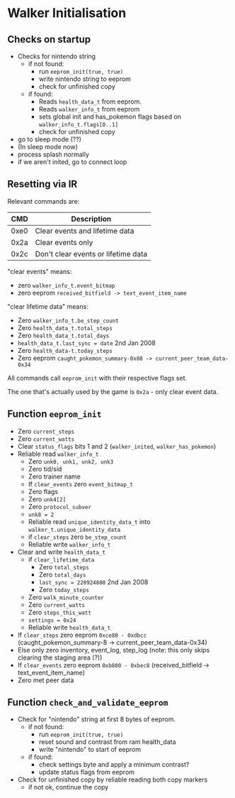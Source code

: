 # Walker Initialisation

## Checks on startup

- Checks for nintendo string
  - if not found:
    - run `eeprom_init(true, true)`
    - write nintendo string to eeprom
    - check for unfinished copy
  - if found:
    - Reads `health_data_t` from eeprom.
    - Reads `walker_info_t` from eeprom
    - sets global init and has_pokemon flags based on `walker_info_t.flags[0..1]`
    - check for unfinished copy
- go to sleep mode (??)
- (In sleep mode now)
- process splash normally
- if we aren't inited, go to connect loop

## Resetting via IR

Relevant commands are:

| CMD  | Description                         |
|------|-------------------------------------|
| 0xe0 | Clear events and lifetime data      |
| 0x2a | Clear events only                   |
| 0x2c | Don't clear events or lifetime data |

"clear events" means:

- zero `walker_info_t.event_bitmap`
- zero eeprom `received_bitfield -> text_event_item_name`

"clear lifetime data" means:

- Zero `walker_info_t.be_step_count`
- Zero `health_data_t.total_steps`
- Zero `health_data_t.total_days`
- `health_data_t.last_sync = date` 2nd Jan 2008
- Zero `health_data-t.today_steps`
- Zero eeprom `caught_pokemon_summary-0x08 -> current_peer_team_data-0x34`

All commands call `eeprom_init` with their respective flags set.

The one that's actually used by the game is `0x2a` - only clear event data.

## Function `eeprom_init`

- Zero `current_steps`
- Zero `current_watts`
- Clear `status_flags` bits 1 and 2 (`walker_inited`, `walker_has_pokemon`)
- Reliable read `walker_info_t`
    - Zero `unk0, unk1, unk2, unk3`
    - Zero tid/sid
    - Zero trainer name
    - If `clear_events` zero `event_bitmap_t`
    - Zero flags
    - Zero `unk4[2]`
    - Zero `protocol_subver`
    - `unk8 = 2`
    - Reliable read `unique_identity_data_t` into `walker_t.unique_identity_data`
    - if `clear_steps` zero `be_step_count`
    - Reliable write `walker_info_t`
- Clear and write `health_data_t`
  - if `clear_lifetime_data`
    - Zero `total_steps`
    - Zero `total_days`
    - `last_sync = 220924800` 2nd Jan 2008
    - Zero `today_steps`
  - Zero `walk_minute_counter`
  - Zero `current_watts`
  - Zero `steps_this_watt`
  - `settings = 0x24`
  - Reliable write `health_data_t`
- If `clear_steps` zero eeprom `0xce80 - 0xdbcc` (caught_pokemon_summary-8 -> current_peer_team_data-0x34)
- Else only zero inventory, event_log, step_log (note: this only skips clearing the staging area (?))
- If `clear_events` zero eeprom `0xb800 - 0xbec8` (received_bitfield -> text_event_item_name)
- Zero met peer data

## Function `check_and_validate_eeprom`

- Check for "nintendo" string at first 8 bytes of eeprom.
    - if not found:
        - run `eeprom_init(true, true)`
        - reset sound and contrast from ram health_data
        - write "nintendo" to start of eeprom
    - if found:
        - check settings byte and apply a minimum contrast?
      - update status flags from eeprom
- Check for unfinished copy by reliable reading both copy markers
    - if not ok, continue the copy
